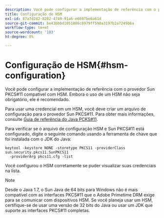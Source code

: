 ```yaml
---
description: Você pode configurar a implementação de referência com o provedor Sun PKCS#11 compatível com HSM. Embora o uso de um HSM não seja obrigatório, ele é recomendado.
title: Configuração de HSM
exl-id: 87a7d242-8202-4749-91a6-e6697be6a61d
source-git-commit: be43bbbd1051886c8979ff590a3197b2a7249b6a
workflow-type: tm+mt
source-wordcount: '183'
ht-degree: 0%

---
```


# Configuração de HSM{#hsm-configuration}

Você pode configurar a implementação de referência com o provedor Sun PKCS#11 compatível com HSM. Embora o uso de um HSM não seja obrigatório, ele é recomendado.

Para usar uma credencial em um HSM, você deve criar um arquivo de configuração para o provedor Sun PKCS#11. Para obter mais informações, consulte [Guia de referência do Java PCKS#11](https://docs.oracle.com/javase/1.5.0/docs/guide/security/p11guide.html).

Para verificar se o arquivo de configuração HSM e Sun PKCS#11 está configurado, digite o seguinte comando usando a ferramenta de chave que foi instalada com o JDK do Java:

```
keytool -keystore NONE -storetype PKCS11 -providerClass sun.security.pkcs11.SunPKCS11 
  -providerArg pkcs11.cfg -list
```

Você configurou o HSM corretamente se puder visualizar suas credenciais na lista.

>[!NOTE]
>
>Desde o Java 1.7, o Sun Java de 64 bits para Windows não é mais compatível com as interfaces PKCS#11 que o Adobe Primetime DRM exige para se comunicar com dispositivos HSM. Se você planeja usar um HSM, certifique-se de usar uma versão de 32 bits do Java ou usar um JDK que suporte as interfaces PKCS#11 completas.
